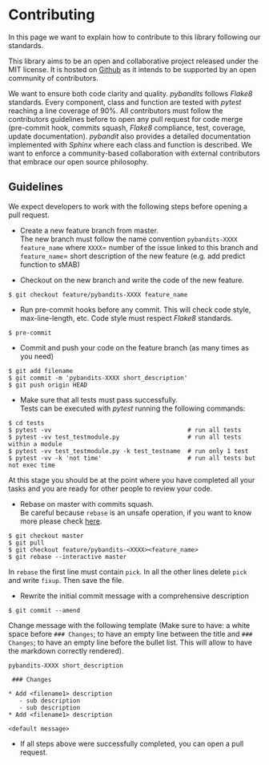 Contributing
============

In this page we want to explain how to contribute to this library following our standards.

This library aims to be an open and collaborative project released under the MIT license. It is hosted on
[Github](https://github.com/PlaytikaResearch/pybandits) as  it intends to be supported by an open community
of contributors.

We want to ensure both code clarity and quality. *pybandits* follows *Flake8* standards. Every component, class and
function are tested with *pytest* reaching a line coverage of 90%. All contributors must follow the contributors
guidelines before to open any pull request for code merge (pre-commit hook, commits squash, *Flake8* compliance, test,
coverage, update documentation). *pybandit* also provides a detailed documentation implemented with *Sphinx* where each
class and function is described. We want to enforce a community-based collaboration with external contributors
that embrace our open source philosophy.

Guidelines
----------
We expect developers to work with the following steps before opening a pull request.

* Create a new feature branch from master. <br/> The new branch must follow the name convention
`pybandits-XXXX feature_name` where `XXXX`= number of the issue linked to this branch and `feature_name`= short
description of the new feature (e.g. add predict function to sMAB)

* Checkout on the new branch and write the code of the new feature.
~~~~~~~~~~~~~~~~~~~~~~~~~~~~~~~~~~~~~~~~~~~~~~~~~~~~~~~~~~~~~~~~~~~~~~~~~~~~~~~~~~~
$ git checkout feature/pybandits-XXXX feature_name
~~~~~~~~~~~~~~~~~~~~~~~~~~~~~~~~~~~~~~~~~~~~~~~~~~~~~~~~~~~~~~~~~~~~~~~~~~~~~~~~~~~

* Run pre-commit hooks before any commit. This will check code style, max-line-length, etc. Code style must respect
*Flake8* standards.
~~~~~~~~~~~~~~~~~~~~~~~~~~~~~~~~~~~~~~~~~~~~~~~~~~~~~~~~~~~~~~~~~~~~~~~~~~~~~~~~~~~
$ pre-commit
~~~~~~~~~~~~~~~~~~~~~~~~~~~~~~~~~~~~~~~~~~~~~~~~~~~~~~~~~~~~~~~~~~~~~~~~~~~~~~~~~~~

* Commit and push your code on the feature branch (as many times as you need)
~~~~~~~~~~~~~~~~~~~~~~~~~~~~~~~~~~~~~~~~~~~~~~~~~~~~~~~~~~~~~~~~~~~~~~~~~~~~~~~~~~~
$ git add filename
$ git commit -m 'pybandits-XXXX short_description'
$ git push origin HEAD
~~~~~~~~~~~~~~~~~~~~~~~~~~~~~~~~~~~~~~~~~~~~~~~~~~~~~~~~~~~~~~~~~~~~~~~~~~~~~~~~~~~

* Make sure that all tests must pass successfully. <br/> Tests can be executed with *pytest* running the following
commands:
~~~~~~~~~~~~~~~~~~~~~~~~~~~~~~~~~~~~~~~~~~~~~~~~~~~~~~~~~~~~~~~~~~~~~~~~~~~~~~~~~~~
$ cd tests
$ pytest -vv                                      # run all tests
$ pytest -vv test_testmodule.py                   # run all tests within a module
$ pytest -vv test_testmodule.py -k test_testname  # run only 1 test
$ pytest -vv -k 'not time'                        # run all tests but not exec time
~~~~~~~~~~~~~~~~~~~~~~~~~~~~~~~~~~~~~~~~~~~~~~~~~~~~~~~~~~~~~~~~~~~~~~~~~~~~~~~~~~~

At this stage you should be at the point where you have completed all your tasks and you are ready for other people to
review your code.

* Rebase on master with commits squash. <br/> Be careful because `rebase` is an unsafe operation, if you want to know
more please check [here](https://docs.github.com/en/get-started/using-git/about-git-rebase).
~~~~~~~~~~~~~~~~~~~~~~~~~~~~~~~~~~~~~~~~~~~~~~~~~~~~~~~~~~~~~~~~~~~~~~~~~~~~~~~~~~~
$ git checkout master
$ git pull
$ git checkout feature/pybandits-<XXXX><feature_name>
$ git rebase --interactive master
~~~~~~~~~~~~~~~~~~~~~~~~~~~~~~~~~~~~~~~~~~~~~~~~~~~~~~~~~~~~~~~~~~~~~~~~~~~~~~~~~~~
In `rebase` the first line must contain `pick`. In all the other lines delete `pick` and write `fixup`.
Then save the file.

* Rewrite the initial commit message with a comprehensive description
~~~~~~~~~~~~~~~~~~~~~~~~~~~~~~~~~~~~~~~~~~~~~~~~~~~~~~~~~~~~~~~~~~~~~~~~~~~~~~~~~~~
$ git commit --amend
~~~~~~~~~~~~~~~~~~~~~~~~~~~~~~~~~~~~~~~~~~~~~~~~~~~~~~~~~~~~~~~~~~~~~~~~~~~~~~~~~~~
Change message with the following template (Make sure to have: a white space before `### Changes`; to have an
empty line between the title and `### Changes`; to have an empty line before the bullet list. This will allow
to have the markdown correctly rendered).

~~~~~~~~~~~~~~~~~~~~~~~~~~~~~~~~~~~~~~~~~~~~~~~~~~~~~~~~~~~~~~~~~~~~~~~~~~~~~~~~~~~
pybandits-XXXX short_description

 ### Changes

* Add <filename1> description
   - sub description
   - sub description
* Add <filename1> description

<default message>
~~~~~~~~~~~~~~~~~~~~~~~~~~~~~~~~~~~~~~~~~~~~~~~~~~~~~~~~~~~~~~~~~~~~~~~~~~~~~~~~~~~

* If all steps above were successfully completed, you can open a pull request.
